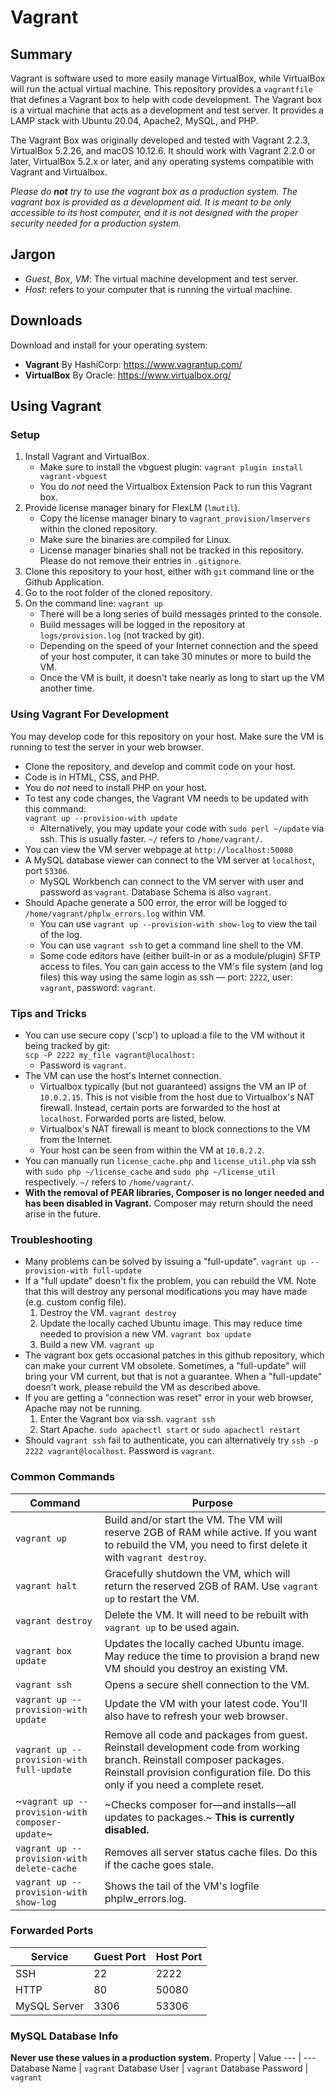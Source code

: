 # Vagrant
## Summary
Vagrant is software used to more easily manage VirtualBox, while VirtualBox will run the actual virtual machine.  This repository provides a `vagrantfile` that defines a Vagrant box to help with code development.  The Vagrant box is a virtual machine that acts as a development and test server.  It provides a LAMP stack with Ubuntu 20.04, Apache2, MySQL, and PHP.

The Vagrant Box was originally developed and tested with Vagrant 2.2.3, VirtualBox 5.2.26, and macOS 10.12.6.  It should work with Vagrant 2.2.0 or later, VirtualBox 5.2.x or later, and any operating systems compatible with Vagrant and Virtualbox.

_Please do **not** try to use the vagrant box as a production system.  The vagrant box is provided as a development aid.  It is meant to be only accessible to its host computer, and it is not designed with the proper security needed for a production system._

## Jargon
* *Guest*, *Box*, *VM*:  The virtual machine development and test server.
* *Host*: refers to your computer that is running the virtual machine.

## Downloads
Download and install for your operating system:
* **Vagrant** By HashiCorp: https://www.vagrantup.com/
* **VirtualBox** By Oracle: https://www.virtualbox.org/

## Using Vagrant
### Setup
1. Install Vagrant and VirtualBox.
    * Make sure to install the vbguest plugin:  `vagrant plugin install vagrant-vbguest`
    * You do _not_ need the Virtualbox Extension Pack to run this Vagrant box.
2. Provide license manager binary for FlexLM (`lmutil`).
    * Copy the license manager binary to `vagrant_provision/lmservers` within the cloned repository.
    * Make sure the binaries are compiled for Linux.
    * License manager binaries shall not be tracked in this repository.  Please do not remove their entries in `.gitignore`.
3. Clone this repository to your host, either with `git` command line or the Github Application.
4. Go to the root folder of the cloned repository.
5. On the command line: `vagrant up`
    * There will be a long series of build messages printed to the console.
    * Build messages will be logged in the repository at `logs/provision.log` (not tracked by git).
    * Depending on the speed of your Internet connection and the speed of your host computer, it can take 30 minutes or more to build the VM.
    * Once the VM is built, it doesn't take nearly as long to start up the VM another time.

### Using Vagrant For Development
You may develop code for this repository on your host.  Make sure the VM is running to test the server in your web browser.

* Clone the repository, and develop and commit code on your host.
* Code is in HTML, CSS, and PHP.
* You do _not_ need to install PHP on your host.
* To test any code changes, the Vagrant VM needs to be updated with this command:<br />
`vagrant up --provision-with update`
    * Alternatively, you may update your code with `sudo perl ~/update` via ssh.  This is usually faster. `~/` refers to `/home/vagrant/`.
* You can view the VM server webpage at `http://localhost:50080`
* A MySQL database viewer can connect to the VM server at `localhost`, port `53306`.
    * MySQL Workbench can connect to the VM server with user and password as `vagrant`.  Database Schema is also `vagrant`.
* Should Apache generate a 500 error, the error will be logged to `/home/vagrant/phplw_errors.log` within VM.
    * You can use `vagrant up --provision-with show-log` to view the tail of the log.
    * You can use `vagrant ssh` to get a command line shell to the VM.
    * Some code editors have (either built-in or as a module/plugin) SFTP access to files.  You can gain access to the VM's file system (and log files) this way using the same login as ssh &mdash; port: `2222`, user: `vagrant`, password: `vagrant`.

### Tips and Tricks
* You can use secure copy ('scp') to upload a file to the VM without it being tracked by git:<br />
`scp -P 2222 my_file vagrant@localhost:`
    * Password is `vagrant`.
* The VM can use the host's Internet connection.
    * Virtualbox typically (but not guaranteed) assigns the VM an IP of `10.0.2.15`.  This is not visible from the host due to Virtualbox's NAT firewall.  Instead, certain ports are forwarded to the host at `localhost`.  Forwarded ports are listed, below.
    * Virtualbox's NAT firewall is meant to block connections to the VM from the Internet.
    * Your host can be seen from within the VM at `10.0.2.2`.
* You can manually run `license_cache.php` and `license_util.php` via ssh with `sudo php ~/license_cache` and `sudo php ~/license_util` respectively.  `~/` refers to `/home/vagrant/`.
* __With the removal of PEAR libraries, Composer is no longer needed and has been disabled in Vagrant.__  Composer may return should the need arise in the future.

### Troubleshooting
* Many problems can be solved by issuing a "full-update". `vagrant up --provision-with full-update`
* If a "full update" doesn't fix the problem, you can rebuild the VM.  Note that this will destroy any personal modifications you may have made (e.g. custom config file).
    1. Destroy the VM. `vagrant destroy`
    2. Update the locally cached Ubuntu image.  This may reduce time needed to provision a new VM. `vagrant box update`
    3. Build a new VM. `vagrant up`
* The vagrant box gets occasional patches in this github repository, which can make your current VM obsolete.  Sometimes, a "full-update" will bring your VM current, but that is not a guarantee.  When a "full-update" doesn't work, please rebuild the VM as described above.
* If you are getting a "connection was reset" error in your web browser, Apache may not be running.
    1. Enter the Vagrant box via ssh. `vagrant ssh`
    2. Start Apache. `sudo apachectl start` or `sudo apachectl restart`
* Should `vagrant ssh` fail to authenticate, you can alternatively try `ssh -p 2222 vagrant@localhost`.  Password is `vagrant`.

### Common Commands
Command | Purpose
--- | ---
`vagrant up` | Build and/or start the VM.  The VM will reserve 2GB of RAM while active.  If you want to rebuild the VM, you need to first delete it with `vagrant destroy`.
`vagrant halt` | Gracefully shutdown the VM, which will return the reserved 2GB of RAM.  Use `vagrant up` to restart the VM.
`vagrant destroy` | Delete the VM.  It will need to be rebuilt with `vagrant up` to be used again.
`vagrant box update` | Updates the locally cached Ubuntu image.  May reduce the time to provision a brand new VM should you destroy an existing VM.
`vagrant ssh` | Opens a secure shell connection to the VM.
`vagrant up --provision-with update` | Update the VM with your latest code.  You'll also have to refresh your web browser.
`vagrant up --provision-with full-update` | Remove all code and packages from guest.  Reinstall development code from working branch.  Reinstall composer packages.  Reinstall provision configuration file.  Do this only if you need a complete reset.
~`vagrant up --provision-with composer-update`~ | ~Checks composer for&mdash;and installs&mdash;all updates to packages.~  __This is currently disabled.__
`vagrant up --provision-with delete-cache` | Removes all server status cache files.  Do this if the cache goes stale.
`vagrant up --provision-with show-log` | Shows the tail of the VM's logfile phplw_errors.log.

### Forwarded Ports
Service | Guest Port | Host Port
--- | --- | ---
SSH | 22 | 2222
HTTP | 80 | 50080
MySQL Server | 3306 | 53306

### MySQL Database Info
**Never use these values in a production system.**
Property | Value
--- | ---
Database Name | `vagrant`
Database User | `vagrant`
Database Password | `vagrant`
